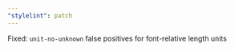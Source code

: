 ```yaml
---
"stylelint": patch
---
```


Fixed: `unit-no-unknown` false positives for font-relative length units
